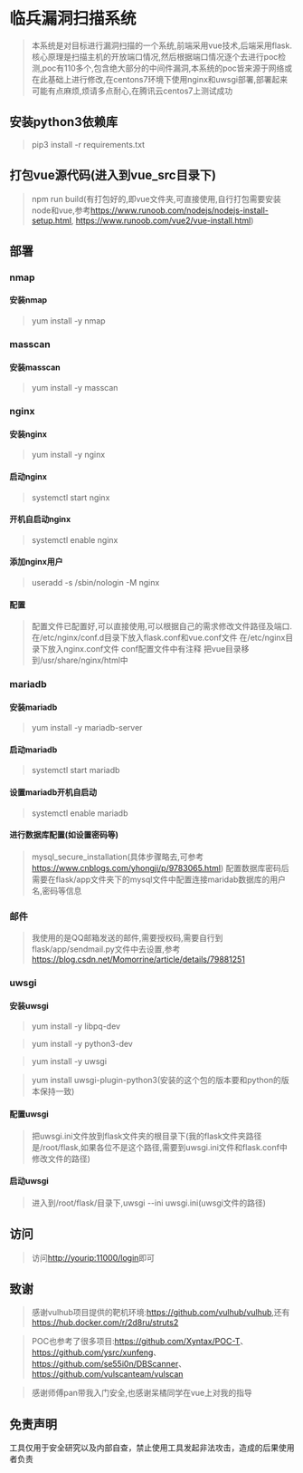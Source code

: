 # 临兵漏洞扫描系统

> 本系统是对目标进行漏洞扫描的一个系统,前端采用vue技术,后端采用flask.核心原理是扫描主机的开放端口情况,然后根据端口情况逐个去进行poc检测,poc有110多个,包含绝大部分的中间件漏洞,本系统的poc皆来源于网络或在此基础上进行修改,在centons7环境下使用nginx和uwsgi部署,部署起来可能有点麻烦,烦请多点耐心,在腾讯云centos7上测试成功

## 安装python3依赖库

> pip3 install -r requirements.txt

## 打包vue源代码(进入到vue_src目录下)

> npm run build(有打包好的,即vue文件夹,可直接使用,自行打包需要安装node和vue,参考<https://www.runoob.com/nodejs/nodejs-install-setup.html>, <https://www.runoob.com/vue2/vue-install.html>)

## 部署

### nmap

#### 安装nmap

> yum install -y nmap

### masscan

#### 安装masscan

> yum install -y masscan

### nginx

#### 安装nginx

> yum install -y nginx

#### 启动nginx

> systemctl start nginx

#### 开机自启动nginx

> systemctl enable nginx

#### 添加nginx用户

> useradd -s /sbin/nologin -M nginx

#### 配置

> 配置文件已配置好,可以直接使用,可以根据自己的需求修改文件路径及端口.
> 在/etc/nginx/conf.d目录下放入flask.conf和vue.conf文件
> 在/etc/nginx目录下放入nginx.conf文件
> conf配置文件中有注释
> 把vue目录移到/usr/share/nginx/html中

### mariadb

#### 安装mariadb

> yum install -y mariadb-server

#### 启动mariadb

> systemctl start mariadb

#### 设置mariadb开机自启动

> systemctl enable mariadb

#### 进行数据库配置(如设置密码等)

> mysql_secure_installation(具体步骤略去,可参考<https://www.cnblogs.com/yhongji/p/9783065.html>)
> 配置数据库密码后需要在flask/app文件夹下的mysql文件中配置连接maridab数据库的用户名,密码等信息

### 邮件

> 我使用的是QQ邮箱发送的邮件,需要授权码,需要自行到flask/app/sendmail.py文件中去设置,参考<https://blog.csdn.net/Momorrine/article/details/79881251>


### uwsgi

#### 安装uwsgi

> yum install -y libpq-dev

> yum install -y python3-dev

> yum install -y uwsgi

> yum install uwsgi-plugin-python3(安装的这个包的版本要和python的版本保持一致)

#### 配置uwsgi

> 把uwsgi.ini文件放到flask文件夹的根目录下(我的flask文件夹路径是/root/flask,如果各位不是这个路径,需要到uwsgi.ini文件和flask.conf中修改文件的路径)

#### 启动uwsgi

> 进入到/root/flask/目录下,uwsgi --ini uwsgi.ini(uwsgi文件的路径)

## 访问

> 访问<http://yourip:11000/login>即可

## 致谢

> 感谢vulhub项目提供的靶机环境:<https://github.com/vulhub/vulhub>,还有<https://hub.docker.com/r/2d8ru/struts2>

> POC也参考了很多项目:<https://github.com/Xyntax/POC-T>、<https://github.com/ysrc/xunfeng>、<https://github.com/se55i0n/DBScanner>、<https://github.com/vulscanteam/vulscan>

> 感谢师傅pan带我入门安全,也感谢呆橘同学在vue上对我的指导

## 免责声明

工具仅用于安全研究以及内部自查，禁止使用工具发起非法攻击，造成的后果使用者负责
